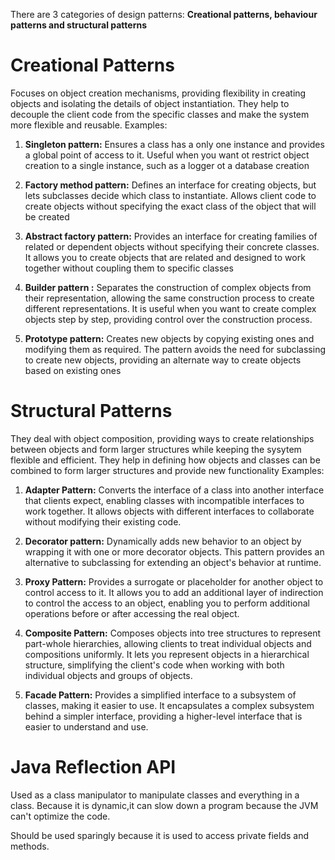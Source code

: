 
There are 3 categories of design patterns: 
**Creational patterns, behaviour patterns and structural patterns**

# Creational Patterns
Focuses on object creation mechanisms, providing flexibility in creating objects and isolating the details of object instantiation.
They help to decouple the client code from the specific classes and make the system more flexible and reusable.
Examples:
1) **Singleton pattern:**  Ensures a class has a only one instance and provides a global point of access to it. 
Useful when you want ot restrict object creation to a single instance, such as a logger ot a database creation

2) **Factory method pattern:**  Defines an interface for creating objects, but lets subclasses decide which class to instantiate.
Allows client code to create objects without specifying the exact class of the object that will be created

3) **Abstract factory pattern:** Provides an interface for creating families of related or dependent objects without specifying their concrete classes.
It allows you to create objects that are related and designed to work together without coupling them to specific classes

4) **Builder pattern :** Separates the construction of complex objects from their representation, allowing the same construction process to create different representations.
It is useful when you want to create complex objects step by step, providing control over the construction process.

5) **Prototype pattern:** Creates new objects by copying existing ones and modifying them as required. 
The pattern avoids the need for subclassing to create new objects, providing an alternate way to create objects based on existing ones 

# Structural Patterns
They deal with object composition, providing ways to create relationships between objects and form larger structures while keeping the sysytem flexible and efficient.
They help in defining how objects and classes can be combined to form larger structures and provide new functionality
Examples: 
1) **Adapter Pattern:** Converts the interface of a class into another interface that clients expect, enabling classes with incompatible interfaces to work together. 
It allows objects with different interfaces to collaborate without modifying their existing code.

2) **Decorator pattern:** Dynamically adds new behavior to an object by wrapping it with one or more decorator objects. 
This pattern provides an alternative to subclassing for extending an object's behavior at runtime.

3) **Proxy Pattern:** Provides a surrogate or placeholder for another object to control access to it. 
It allows you to add an additional layer of indirection to control the access to an object, enabling you to perform additional operations before or after accessing the real object.

4) **Composite Pattern:** Composes objects into tree structures to represent part-whole hierarchies, allowing clients to treat individual objects and compositions uniformly. 
It lets you represent objects in a hierarchical structure, simplifying the client's code when working with both individual objects and groups of objects.

5) **Facade Pattern:** Provides a simplified interface to a subsystem of classes, making it easier to use.
It encapsulates a complex subsystem behind a simpler interface, providing a higher-level interface that is easier to understand and use.


# Java Reflection API

Used as a class manipulator to manipulate classes and everything in a class.
Because it is dynamic,it can slow down a program because the JVM can't optimize the code.

Should be used sparingly because it is used to access private fields and methods.

